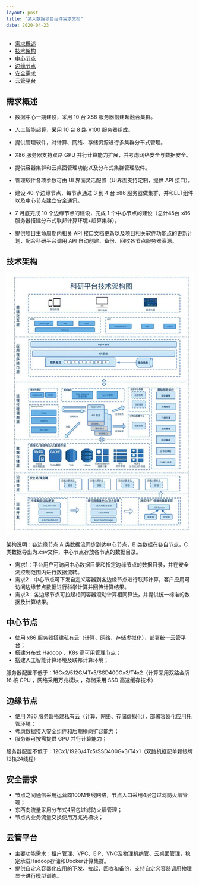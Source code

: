 ```yaml
---
layout: post
title: "某大数据项目组件需求文档"
date: 2020-04-23
---
```

<!-- TOC -->

- [需求概述](#%E9%9C%80%E6%B1%82%E6%A6%82%E8%BF%B0)
- [技术架构](#%E6%8A%80%E6%9C%AF%E6%9E%B6%E6%9E%84)
- [中心节点](#%E4%B8%AD%E5%BF%83%E8%8A%82%E7%82%B9)
- [边缘节点](#%E8%BE%B9%E7%BC%98%E8%8A%82%E7%82%B9)
- [安全需求](#%E5%AE%89%E5%85%A8%E9%9C%80%E6%B1%82)
- [云管平台](#%E4%BA%91%E7%AE%A1%E5%B9%B3%E5%8F%B0)

<!-- /TOC -->

## 需求概述

+ 数据中心一期建设，采用 10 台 X86 服务器搭建超融合集群。
+ 人工智能超算，采用 10 台 8 路 V100 服务器组成。
+ 提供管理软件，对计算、网络、存储资源进行多集群分布式管理。
+ X86 服务器支持双路 GPU 并行计算能力扩展，并考虑网络安全与数据安全。
+ 提供容器集群和云桌面管理功能以及分布式集群管理软件。
+ 管理软件各项参数可由 UI 界面灵活配置（UI界面支持定制，提供 API 接口）。

+ 建设 40 个边缘节点，每节点通过 3 到 4 台 x86 服务器做集群，并和ELT组件以及中心节点建立安全通讯。

+ 7 月底完成 10 个边缘节点的建设，完成 1 个中心节点的建设（总计45台 x86 服务器搭建分布式联邦计算环境+超算集群）。

+ 提供项目生命周期内相关 API 接口文档更新以及项目相关软件功能点的更新计划，配合科研平台调用 API 自动创建、备份、回收各节点服务器资源。

## 技术架构

![架构图02](/images/image-2020-06-06.jpg)

架构说明：各边缘节点 A 类数据流同步到达中心节点，B 类数据在各自节点，C 类数据导出为.csv文件，中心节点存放各节点的数据目录。

+ 需求1：平台用户可访问中心数据目录和指定边缘节点的数据目录，并在安全湖控制范围内进行数据流转。
+ 需求2：中心节点可下发自定义容器到各边缘节点进行联邦计算，客户应用可访问边缘节点数据进行科学计算并回传计算结果。
+ 需求3：各边缘节点可拉起相同容器滚动计算相同算法，并提供统一标准的数据及计算结果。

## 中心节点

+ 使用 x86 服务器搭建私有云（计算、网络、存储虚拟化），部署统一云管平台；
+ 搭建分布式 Hadoop 、K8s 高可用管理节点；
+ 搭建人工智能计算环境及联邦计算环境；

服务器配置不低于：16Cx2/512G/4Tx5/SSD400Gx3/T4x2（计算采用双路金牌 16 核 CPU ，网络采用万兆模块 ，存储采用 SSD 高速缓存技术）

## 边缘节点

+ 使用 X86 服务器搭建私有云（计算、网络、存储虚拟化），部署容器化应用托管环境；
+ 考虑数据接入安全组件和后期横向扩容能力；
+ 服务器可按需提供 GPU 并行计算能力；

服务器配置不低于：12Cx1/192G/4Tx5/SSD400Gx3/T4x1（双路机框配单颗银牌12核24线程）

## 安全需求

+ 节点之间通信采用运营商100M专线网络，节点入口采用4层包过滤防火墙管理；
+ 东西向流量采用分布式4层包过滤防火墙管理；
+ 节点内业务流量交换使用万兆光模块；

## 云管平台

+ 主要功能需求：租户管理、VPC、EIP、VNC及物理机纳管、云桌面管理，稳定承载Hadoop存储和Docker计算集群。
+ 提供自定义容器化应用的下发、拉起、回收和备份，支持自定义容器调用物理显卡进行模型训练。
